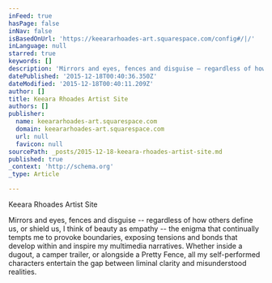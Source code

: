 ```yaml
---
inFeed: true
hasPage: false
inNav: false
isBasedOnUrl: 'https://keeararhoades-art.squarespace.com/config#/|/'
inLanguage: null
starred: true
keywords: []
description: 'Mirrors and eyes, fences and disguise – regardless of how others define us, or shield us, I think of beauty as empathy – the enigma that continua'
datePublished: '2015-12-18T00:40:36.350Z'
dateModified: '2015-12-18T00:40:11.209Z'
author: []
title: Keeara Rhoades Artist Site
authors: []
publisher:
  name: keeararhoades-art.squarespace.com
  domain: keeararhoades-art.squarespace.com
  url: null
  favicon: null
sourcePath: _posts/2015-12-18-keeara-rhoades-artist-site.md
published: true
_context: 'http://schema.org'
_type: Article

---
```

Keeara Rhoades Artist Site

Mirrors and eyes, fences and disguise -- regardless of how others define us, or shield us, I think of beauty as empathy -- the enigma that continually tempts me to provoke boundaries, exposing tensions and bonds that develop within and inspire my multimedia narratives. Whether inside a dugout, a camper trailer, or alongside a Pretty Fence, all my self-performed characters entertain the gap between liminal clarity and misunderstood realities.